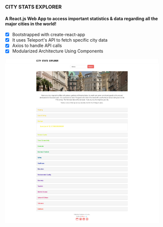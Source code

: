 ### CITY STATS EXPLORER

#### A React.js Web App to access important statistics & data regarding all the major cities in the world!

- [x] Bootstrapped with create-react-app
- [x] It uses Teleport's API to fetch specific city data
- [x] Axios to handle API calls
- [x] Modularized Architecture Using Components

![alt text](screen2.png?raw=true "Latest Changes")

